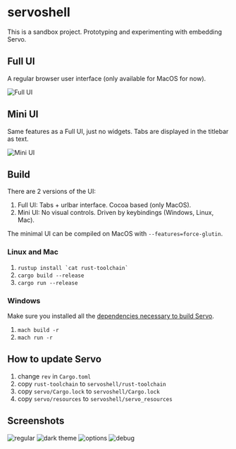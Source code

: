 # servoshell

This is a sandbox project. Prototyping and experimenting with embedding Servo.

## Full UI

A regular browser user interface (only available for MacOS for now).

![Full UI](https://github.com/paulrouget/servoshell/blob/master/screenshots/tabs.png?raw=true "Full UI")

## Mini UI

Same features as a Full UI, just no widgets. Tabs are displayed in the titlebar as text.

![Mini UI](https://github.com/paulrouget/servoshell/blob/master/screenshots/mini.png?raw=true "Mini UI")

## Build

There are 2 versions of the UI:
1. Full UI: Tabs + urlbar interface. Cocoa based (only MacOS).
2. Mini UI: No visual controls. Driven by keybindings (Windows, Linux, Mac).

The minimal UI can be compiled on MacOS with `--features=force-glutin`.

### Linux and Mac

1. ``rustup install `cat rust-toolchain` ``
2. `cargo build --release`
3. `cargo run --release`

### Windows

Make sure you installed all the [dependencies necessary to build Servo](https://github.com/servo/servo#on-windows-msvc).

1. `mach build -r`
2. `mach run -r`

## How to update Servo

1. change `rev` in `Cargo.toml`
2. copy `rust-toolchain` to `servoshell/rust-toolchain`
3. copy `servo/Cargo.lock` to `servoshell/Cargo.lock`
4. copy `servo/resources` to `servoshell/servo_resources`

## Screenshots

![regular](https://github.com/paulrouget/servoshell/blob/master/screenshots/regular.png?raw=true "regular")
![dark theme](https://github.com/paulrouget/servoshell/blob/master/screenshots/dark-theme.png?raw=true "dark theme")
![options](https://github.com/paulrouget/servoshell/blob/master/screenshots/options.png?raw=true "options")
![debug](https://github.com/paulrouget/servoshell/blob/master/screenshots/debug.png?raw=true "debug")
